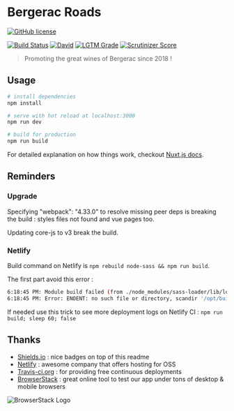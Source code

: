 # Bergerac Roads

[![GitHub license](https://img.shields.io/github/license/shuunen/bergerac-roads.svg?color=informational)](https://github.com/Shuunen/bergerac-roads/blob/master/LICENSE)

[![Build Status](https://travis-ci.org/Shuunen/bergerac-roads.svg?branch=master)](https://travis-ci.org/Shuunen/bergerac-roads)
[![David](https://img.shields.io/david/shuunen/bergerac-roads.svg)](https://david-dm.org/shuunen/bergerac-roads)
[![LGTM Grade](https://img.shields.io/lgtm/grade/javascript/github/Shuunen/bergerac-roads.svg)](https://lgtm.com/projects/g/Shuunen/bergerac-roads)
[![Scrutinizer Score](https://scrutinizer-ci.com/g/Shuunen/bergerac-roads/badges/quality-score.png?b=master)](https://scrutinizer-ci.com/g/Shuunen/bergerac-roads)

> Promoting the great wines of Bergerac since 2018 !

## Usage

``` bash
# install dependencies
npm install

# serve with hot reload at localhost:3000
npm run dev

# build for production
npm run build
```

For detailed explanation on how things work, checkout [Nuxt.js docs](https://nuxtjs.org).

## Reminders

### Upgrade

Specifying "webpack": "4.33.0" to resolve missing peer deps is breaking the build : styles files not found and vue pages too.

Updating core-js to v3 break the build.

### Netlify

Build command on Netlify is `npm rebuild node-sass && npm run build`.

The first part avoid this error :

``` bash
6:18:45 PM: Module build failed (from ./node_modules/sass-loader/lib/loader.js):
6:18:45 PM: Error: ENOENT: no such file or directory, scandir '/opt/build/repo/node_modules/node-sass/vendor'
```

If needed use this trick to see more deployment logs on Netlify CI : `npm run build; sleep 60; false`

## Thanks

- [Shields.io](https://shields.io) : nice badges on top of this readme
- [Netlify](https://www.netlify.com) : awesome company that offers hosting for OSS
- [Travis-ci.org](https://travis-ci.org) : for providing free continuous deployments
- [BrowserStack](https://www.browserstack.com) : great online tool to test our app under tons of desktop & mobile browsers

![BrowserStack Logo](https://www.browserstack.com/images/layout/browserstack-logo-600x315.png)

